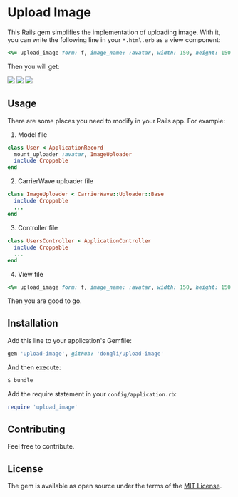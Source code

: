# Upload Image
This Rails gem simplifies the implementation of uploading image. With it, you can write the following line in your `*.html.erb` as a view component:

```ruby
<%= upload_image form: f, image_name: :avatar, width: 150, height: 150 %>
```

Then you will get:

![](http://7xvqi7.com1.z0.glb.clouddn.com/upload_image_snapshot-1.png)
![](http://7xvqi7.com1.z0.glb.clouddn.com/upload_image_snapshot-2.png)
![](http://7xvqi7.com1.z0.glb.clouddn.com/upload_image_snapshot-3.png)

## Usage
There are some places you need to modify in your Rails app. For example:

1. Model file
```ruby
class User < ApplicationRecord
  mount_uploader :avatar, ImageUploader
  include Croppable
end
```
2. CarrierWave uploader file
```ruby
class ImageUploader < CarrierWave::Uploader::Base
  include Croppable
  ...
end
```
3. Controller file
```ruby
class UsersController < ApplicationController
  include Croppable
  ...
end
```
4. View file
```ruby
<%= upload_image form: f, image_name: :avatar, width: 150, height: 150 %>
```

Then you are good to go.

## Installation
Add this line to your application's Gemfile:

```ruby
gem 'upload-image', github: 'dongli/upload-image'
```

And then execute:
```bash
$ bundle
```

Add the require statement in your `config/application.rb`:

```ruby
require 'upload_image'
```

## Contributing
Feel free to contribute.

## License
The gem is available as open source under the terms of the [MIT License](http://opensource.org/licenses/MIT).
